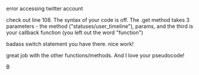 error accessing twitter account

check out line 108. The syntax of your code is off. The .get method takes 3 parameters - the method ("statuses/user_timeline"), params, and the third is your callback function (you left out the word "function")

badass switch statement you have there. nice work!

great job with the other functions/methods. And I love your pseudocode!


B